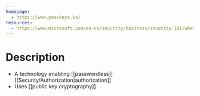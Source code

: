 ```yaml
---
homepage:
  - https://www.passkeys.io/
resources:
  - https://www.microsoft.com/en-us/security/business/security-101/what-is-passkey
---
```

# Description
- A technology enabling [[passwordless]] [[Security/Authorization|authorization]]
- Uses [[public key cryptography]]